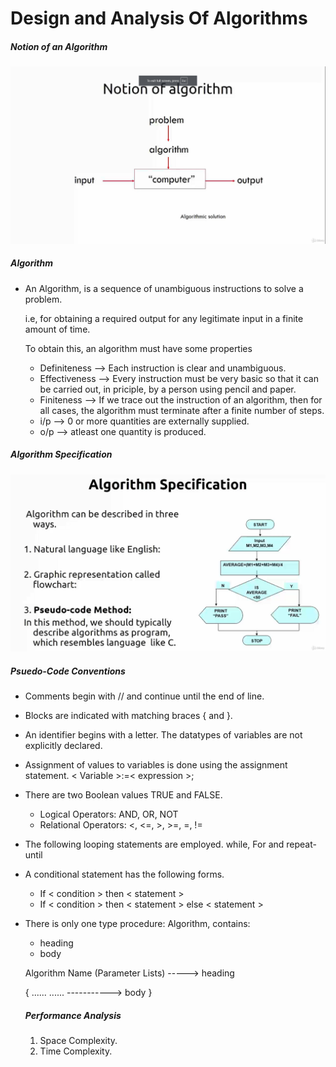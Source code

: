 # Design and Analysis Of Algorithms

##### Notion of an Algorithm

![Notion of an Algorithm](Pictures/Notion_of_an_Algorithm.png "Notion of an Algorithm")

##### Algorithm

* An Algorithm, is a sequence of unambiguous instructions to solve a problem.

    i.e, for obtaining a required output for any legitimate input in a finite amount of time.

    To obtain this, an algorithm must have some properties

    - Definiteness --> Each instruction is clear and unambiguous.
    - Effectiveness --> Every instruction must be very basic so that it can be carried out, in priciple, by a person using pencil and paper.
    - Finiteness --> If we trace out the instruction of an algorithm, then for all cases, the algorithm must terminate after a finite number of steps.
    - i/p --> 0 or more quantities are externally supplied.
    - o/p --> atleast one quantity is produced.

##### Algorithm Specification

![Algorithm Specification](Pictures/Algorithm_Specification.png "Algorithm Specification")

##### Psuedo-Code Conventions

* Comments begin with // and continue until the end of line.
* Blocks are indicated with matching braces { and }.
* An identifier begins with a letter. The datatypes of variables are not explicitly declared.
* Assignment of values to variables is done using the assignment statement.
    < Variable >:=< expression >;
* There are two Boolean values TRUE and FALSE.
    - Logical Operators: AND, OR, NOT
    - Relational Operators: <, <=, >, >=, =, !=
* The following looping statements are employed.
    while, For and repeat-until
* A conditional statement has the following forms.

    - If < condition > then < statement >
    - If < condition > then < statement >
      else < statement >
    
* There is only one type procedure:
  Algorithm, contains:
  - heading
  - body

  Algorithm Name (Parameter Lists) -----> heading

  {
    ......
    ......    -----------> body
  }


  ##### Performance Analysis

  1. Space Complexity.
  2. Time Complexity.